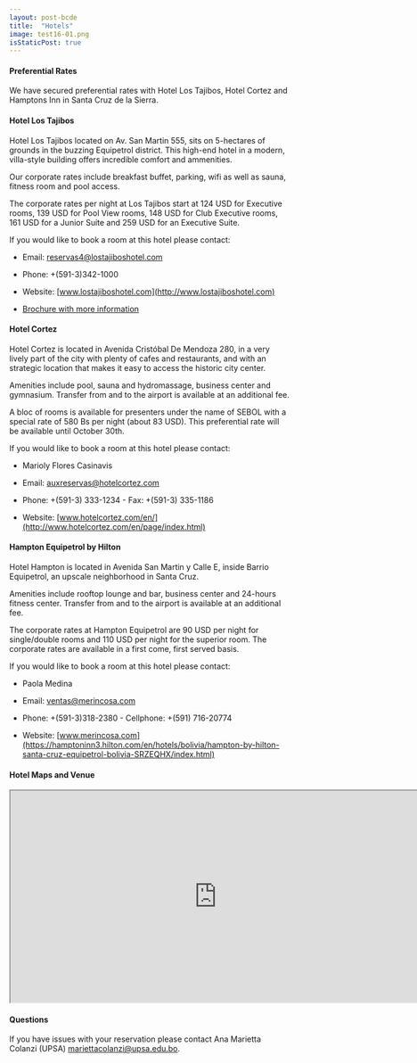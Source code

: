 ```yaml
---
layout: post-bcde
title:  "Hotels"
image: test16-01.png
isStaticPost: true
---
```



#### Preferential Rates
We have secured preferential rates with Hotel Los Tajibos, Hotel Cortez and Hamptons Inn in Santa Cruz de la Sierra.

#### Hotel Los Tajibos
Hotel Los Tajibos located on Av. San Martin 555, sits on 5-hectares of grounds in the buzzing Equipetrol district. This high-end hotel in a modern, villa-style building offers incredible comfort and ammenities.

Our corporate rates include breakfast buffet, parking, wifi as well as sauna, fitness room and pool access.

The corporate rates per night at Los Tajibos start at 124 USD for Executive rooms, 139 USD for Pool View rooms, 148 USD for Club Executive rooms, 161 USD for a Junior Suite and 259 USD for an Executive Suite.

If you would like to book a room at  this hotel please contact:

* Email: [reservas4@lostajiboshotel.com](mailto:reservas4@lostajiboshotel.com)

* Phone: +(591-3)342-1000

* Website: [www.lostajiboshotel.com](http://www.lostajiboshotel.com)

* <a href="/assets/brochuretajibos.pdf" target="_blank"> Brochure with more information </a>


#### Hotel Cortez
Hotel Cortez is located in Avenida Cristóbal De Mendoza 280, in a very lively part of the city with plenty of cafes and restaurants, and with an strategic location that makes it easy to access the historic city center.

Amenities include pool, sauna and hydromassage, business center and gymnasium. Transfer from and to the airport is available at an additional fee.

A bloc of rooms is available for presenters under the name of SEBOL with a special rate of 580 Bs per night (about 83 USD). This preferential rate will be available until October 30th.

If you would like to book a room at  this hotel please contact:

* Marioly Flores Casinavis

* Email:   [auxreservas@hotelcortez.com](mailto:auxreservas@hotelcortez.com)

* Phone: +(591-3) 333-1234 - Fax: +(591-3) 335-1186  

* Website: [www.hotelcortez.com/en/](http://www.hotelcortez.com/en/page/index.html)


#### Hampton Equipetrol by Hilton
Hotel Hampton is located in Avenida San Martin y Calle E, inside Barrio Equipetrol, an upscale neighborhood in Santa Cruz.

Amenities include rooftop lounge and bar, business center and 24-hours fitness center. Transfer from and to the airport is available at an additional fee.

The corporate rates at Hampton Equipetrol  are 90 USD per night for single/double rooms and 110 USD per night for the superior room. The corporate rates are available in a first come, first served basis.

If you would like to book a room at  this hotel please contact:

* Paola Medina

* Email: [ventas@merincosa.com](mailto:ventas@merincosa.com)

* Phone: +(591-3)318-2380 - Cellphone: +(591) 716-20774

* Website: [www.merincosa.com](https://hamptoninn3.hilton.com/en/hotels/bolivia/hampton-by-hilton-santa-cruz-equipetrol-bolivia-SRZEQHX/index.html)


#### Hotel Maps and Venue

<iframe src="https://www.google.com/maps/d/u/0/embed?mid=16KssEN5HcMp-E91gHaE9phE_K5Q4rigT" width="740" height="380"></iframe>

#### Questions

If you have issues with your reservation please contact Ana Marietta Colanzi (UPSA)  [mariettacolanzi@upsa.edu.bo](mailto:mariettacolanzi@upsa.edu.bo).


<!-- ![image-title-here](/img/posts/Registration-01.png){:class="img-responsive"} -->
